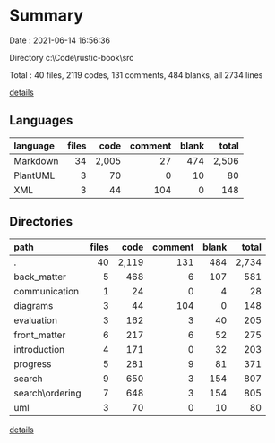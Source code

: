 # Summary

Date : 2021-06-14 16:56:36

Directory c:\Code\rustic-book\src

Total : 40 files,  2119 codes, 131 comments, 484 blanks, all 2734 lines

[details](details.md)

## Languages
| language | files | code | comment | blank | total |
| :--- | ---: | ---: | ---: | ---: | ---: |
| Markdown | 34 | 2,005 | 27 | 474 | 2,506 |
| PlantUML | 3 | 70 | 0 | 10 | 80 |
| XML | 3 | 44 | 104 | 0 | 148 |

## Directories
| path | files | code | comment | blank | total |
| :--- | ---: | ---: | ---: | ---: | ---: |
| . | 40 | 2,119 | 131 | 484 | 2,734 |
| back_matter | 5 | 468 | 6 | 107 | 581 |
| communication | 1 | 24 | 0 | 4 | 28 |
| diagrams | 3 | 44 | 104 | 0 | 148 |
| evaluation | 3 | 162 | 3 | 40 | 205 |
| front_matter | 6 | 217 | 6 | 52 | 275 |
| introduction | 4 | 171 | 0 | 32 | 203 |
| progress | 5 | 281 | 9 | 81 | 371 |
| search | 9 | 650 | 3 | 154 | 807 |
| search\ordering | 7 | 648 | 3 | 154 | 805 |
| uml | 3 | 70 | 0 | 10 | 80 |

[details](details.md)